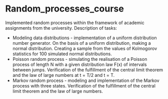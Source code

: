 # Random_processes_course
Implemented random processes within the framework of academic assignments from the university. 
Description of tasks:
- Modeling data distributions - implementation of a uniform distribution number generator. On the basis of a uniform distribution, making a normal distribution. Creating a sample from the values of Kolmogorov statistics for 100 simulated normal distributions.
- Poisson random process - simulating the realisation of a Poisson process of length N with a given distribution law F(x) of intervals between jumps. Verification of the fulfillment of the central limit theorem and the law of large numbers at t = T/2 and t = T. 
- Markov random process - modeling and implementation of the Markov process with three states. Verification of the fulfillment of the central limit theorem and the law of large numbers.

